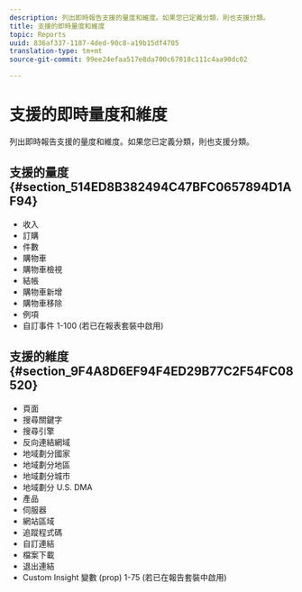 ```yaml
---
description: 列出即時報告支援的量度和維度。如果您已定義分類，則也支援分類。
title: 支援的即時量度和維度
topic: Reports
uuid: 836af337-1187-4ded-90c8-a19b15df4705
translation-type: tm+mt
source-git-commit: 99ee24efaa517e8da700c67818c111c4aa90dc02

---
```



# 支援的即時量度和維度

列出即時報告支援的量度和維度。如果您已定義分類，則也支援分類。

## 支援的量度 {#section_514ED8B382494C47BFC0657894D1AF94}

* 收入
* 訂購
* 件數
* 購物車
* 購物車檢視
* 結帳
* 購物車新增
* 購物車移除
* 例項
* 自訂事件 1-100 (若已在報表套裝中啟用)

## 支援的維度 {#section_9F4A8D6EF94F4ED29B77C2F54FC08520}

* 頁面
* 搜尋關鍵字
* 搜尋引擎
* 反向連結網域
* 地域劃分國家
* 地域劃分地區
* 地域劃分城市
* 地域劃分 U.S. DMA
* 產品
* 伺服器
* 網站區域
* 追蹤程式碼
* 自訂連結
* 檔案下載
* 退出連結
* Custom Insight 變數 (prop) 1-75 (若已在報告套裝中啟用)

